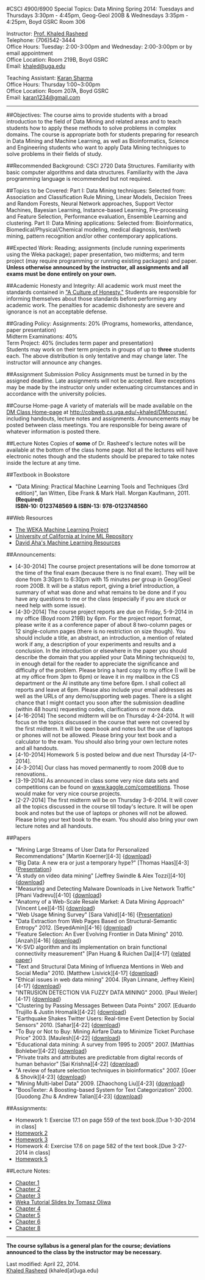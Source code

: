 #CSCI 4900/6900 Special Topics: Data Mining
Spring 2014: Tuesdays and Thursdays 3:30pm - 4:45pm, Geog-Geol 200B & Wednesdays 3:35pm - 4:25pm, Boyd GSRC Room 306

Instructor: [Prof. Khaled Rasheed](http://www.cs.uga.edu/~khaled/)  
Telephone: (706)542-3444  
Office Hours: Tuesday: 2:00-3:00pm and Wednesday: 2:00-3:00pm or by email appointment  
Office Location: Room 219B, Boyd GSRC  
Email: khaled@uga.edu

Teaching Assistant: [Karan Sharma](http://cobweb.cs.uga.edu/~sharma/)  
Office Hours: Thursday 1:00~3:00pm  
Office Location: Room 207A, Boyd GSRC  
Email: karan1234@gmail.com

---

##Objectives:
The course aims to provide students with a broad introduction to the field of Data Mining and related areas and to teach students how to apply these methods to solve problems in complex domains. The course is appropriate both for students preparing for research in Data Mining and Machine Learning, as well as Bioinformatics, Science and Engineering students who want to apply Data Mining techniques to solve problems in their fields of study.

##Recommended Background:
CSCI 2720 Data Structures. Familiarity with basic computer algorithms and data structures. Familiarity with the Java programming language is recommended but not required.

##Topics to be Covered:
Part I: Data Mining techniques: Selected from: Association and Classification Rule Mining, Linear Models, Decision Trees and Random Forests, Neural Network approaches, Support Vector Machines, Bayesian Learning, Instance-based Learning, Pre-processing and Feature Selection, Performance evaluation, Ensemble Learning and clustering.
Part II: Data Mining applications: Selected from: Bioinformatics, Biomedical/Physical/Chemical modeling, medical diagnosis, text/web mining, pattern recognition and/or other contemporary applications.

##Expected Work:
Reading; assignments (include running experiments using the Weka package); paper presentation, two midterms; and term project (may require programming or running existing packages) and paper. **Unless otherwise announced by the instructor, all assignments and all exams must be done entirely on your own.**

##Academic Honesty and Integrity:
All academic work must meet the standards contained in ["A Culture of Honesty."](http://www.uga.edu/honesty/ahpd/culture_honesty.htm) Students are responsible for informing themselves about those standards before performing any academic work. The penalties for academic dishonesty are severe and ignorance is not an acceptable defense.

##Grading Policy:
Assignments: 20% (Programs, homeworks, attendance, paper presentation)  
Midterm Examinations: 40%  
Term Project: 40% (includes term paper and presentation)  
Students may work on their term projects in groups of up to **three** students each. The above distribution is only tentative and may change later. The instructor will announce any changes. 

##Assignment Submission Policy
Assignments must be turned in by the assigned deadline. Late assignments will not be accepted. Rare exceptions may be made by the instructor only under extenuating circumstances and in accordance with the university policies.

##Course Home-page
A variety of materials will be made available on the [DM Class Home-page](http://cobweb.cs.uga.edu/~khaled/DMcourse/) at http://cobweb.cs.uga.edu/~khaled/DMcourse/, including handouts, lecture notes and assignments. Announcements may be posted between class meetings. You are responsible for being aware of whatever information is posted there. 

##Lecture Notes
Copies of **some** of Dr. Rasheed's lecture notes will be available at the bottom of the class home page. Not all the lectures will have electronic notes though and the students should be prepared to take notes inside the lecture at any time.

##Textbook in Bookstore
* "Data Mining: Practical Machine Learning Tools and Techniques (3rd edition)", Ian Witten, Eibe Frank & Mark Hall. Morgan Kaufmann, 2011. **(Required)<br>ISBN-10: 0123748569 & ISBN-13: 978-0123748560**

##Web Resources
* [The WEKA Machine Learning Project](http://www.cs.waikato.ac.nz/~ml)
* [University of California at Irvine ML Repository](http://archive.ics.uci.edu/ml/)
* [David Aha's Machine Learning Resources](http://home.earthlink.net/~dwaha/research/machine-learning.html)

##Announcements:
* [4-30-2014] The course project presentations will be done tomorrow at the time of the final exam (because there is no final exam). They will be done from 3:30pm to 6:30pm with 15 minutes per group in Geog/Geol room 200B. It will be a status report, giving a brief introduction, a summary of what was done and what remains to be done and if you have any questions to me or the class (especially if you are stuck or need help with some issue).
* [4-30-2014] The course project reports are due on Friday, 5-9-2014 in my office (Boyd room 219B) by 6pm. For the project report format, please write it as a conference paper of about 8 two-column pages or 12 single-column pages (there is no restriction on size though). You should include a title, an abstract, an introduction, a mention of related work if any, a description of your experiments and results and a conclusion. In the introduction or elsewhere in the paper you should describe the domain that you applied your Data Mining technique(s) to, in enough detail for the reader to appreciate the significance and difficulty of the problem. Please bring a hard copy to my office (I will be at my office from 3pm to 6pm) or leave it in my mailbox in the CS department or the AI institute any time before 6pm. I shall collect all reports and leave at 6pm. Please also include your email addresses as well as the URLs of any demo/supporting web pages. There is a slight chance that I might contact you soon after the submission deadline (within 48 hours) requesting codes, clarifications or more data.
* [4-16-2014] The second midterm will be on Thursday 4-24-2014. It will focus on the topics discussed in the course that were not covered by the first midterm. It will be open book and notes but the use of laptops or phones will not be allowed. Please bring your text book and a calculator to the exam. You should also bring your own lecture notes and all handouts.
* [4-10-2014] Homework 5 is posted below and due next Thursday [4-17-2014].
* [4-3-2014] Our class has moved permanently to room 200B due to renovations..
* [3-19-2014] As announced in class some very nice data sets and competitions can be found on www.kaggle.com/competitions. Those would make for very nice course projects.
* [2-27-2014] The first midterm will be on Thursday 3-6-2014. It will cover all the topics discussed in the course till today's lecture. It will be open book and notes but the use of laptops or phones will not be allowed. Please bring your text book to the exam. You should also bring your own lecture notes and all handouts. 

##Papers
* "Mining Large Streams of User Data for Personalized Recommendations" [Martin Koerner][4-3] {[download](http://li231-127.members.linode.com/sites/default/files/issues/14-2-2012-12/V14-02-05-Amatriain.pdf)}
* "Big Data: A new era or just a temporary hype?" [Thomas Haas][4-3] {[Presentation](http://cobweb.cs.uga.edu/~khaled/DMcourse/ThomasHaas_BigData_Presentationslides.pptx)}
* "A study on video data mining" [Jeffrey Swindle & Alex Tozzi][4-10] {[download](http://link.springer.com/article/10.1007%2Fs13735-012-0016-2)}
* "Measuring and Detecting Malware Downloads in Live Network Traffic" [Phani Vadrevu][4-10] {[download](http://roberto.perdisci.com/publications/publication-files/amico.pdf)}
* "Anatomy of a Web-Scale Resale Market: A Data Mining Approach" [Vincent Lee][4-15] {[download](http://www.cs.uic.edu/~yzhao/research/papers/pe012-zhao.pdf)}
* "Web Usage Mining Survey" [Sara Vahid][4-16] {[Presentation](http://cobweb.cs.uga.edu/~khaled/DMcourse/Web-Usage-Mining-Review.pptx)}
* "Data Extraction from Web Pages Based on Structural-Semantic Entropy" 2012. [SeyedAmin][4-16] {[download](http://www2012.org/proceedings/companion/p93.pdf)}
* "Feature Selection: An Ever Evolving Frontier in Data Mining" 2010. [Anzah][4-16] {[download](http://jmlr.org/proceedings/papers/v10/liu10b/liu10b)}
* "K-SVD algorithm and its implementation on brain functional connectivity measurement" [Pan Huang & Ruichen Dai][4-17] {[related paper](http://intranet.daiict.ac.in/~ajit_r/IT530/KSVD_IEEETSP.pdf)}
* "Text and Structural Data Mining of Influenza Mentions in Web and Social Media" 2010. [Matthew Lisivick][4-17] {[download](http://www.mdpi.com/1660-4601/7/2/596/pdf)}
* "Ethical issues in web data mining" 2004. [Ryan Linnane, Jeffrey Klein][4-17] {[download](http://alexandria.tue.nl/repository/freearticles/612259)}
* "INTRUSION DETECTION VIA FUZZY DATA MINING" 2000. [Paul Weiler][4-17] {[download](http://www.cse.msstate.edu/~bridges/papers/canada-00.pdf)}
* "Clustering by Passing Messages Between Data Points" 2007. [Eduardo Trujillo & Justin Hromalik][4-22] {[download](http://www.psi.toronto.edu/affinitypropagation/FreyDueckScience07.pdf)}
* "Earthquake Shakes Twitter Users: Real-time Event Detection by Social Sensors" 2010. [Sahar][4-22] {[download](http://csce.uark.edu/~tingxiny/courses/5013spring13/readingList/www2010.pdf)}
* "To Buy or Not to Buy: Mining Airfare Data to Minimize Ticket Purchase Price" 2003. [Maulesh][4-22] {[download](http://knight.cis.temple.edu/~yates/papers/hamlet-kdd03.pdf)}
* "Educational data mining: A survey from 1995 to 2005" 2007. [Matthias Bohleber][4-22] {[download](http://citeseerx.ist.psu.edu/viewdoc/download?doi=10.1.1.103.702&rep=rep1&type=pdf)}
* "Private traits and attributes are predictable from digital records of human behavior" [Sai Krishna][4-22] {[download](http://www.pnas.org/content/110/15/5802.full.pdf+html?with-ds=yes)}
* "A review of feature selection techniques in bioinformatics" 2007. [Goer & Shovik][4-23] {[download](http://bioinformatics.oxfordjournals.org/content/23/19/2507.full.pdf)}
* "Mining Multi-label Data" 2009. [Zhaochong Liu][4-23] {[download](http://lkm.fri.uni-lj.si/xaigor/slo/pedagosko/dr-ui/tsoumakas09-dmkdh.pdf)}
* "BoosTexter: A Boosting-based System for Text Categorization" 2000. [Guodong Zhu & Andrew Talian][4-23] {[download](http://link.springer.com/article/10.1023/A:1007649029923)} 

##Assignments:
* Homework 1: Exercise 17.1 on page 559 of the text book.[Due 1-30-2014 in class]
* [Homework 2](http://cobweb.cs.uga.edu/~khaled/DMcourse/homework2.pdf)
* [Homework 3](http://cobweb.cs.uga.edu/~khaled/DMcourse/homework3.pdf)
* Homework 4: Exercise 17.6 on page 582 of the text book.[Due 3-27-2014 in class]
* [Homework 5](http://cobweb.cs.uga.edu/~khaled/DMcourse/homework5.pdf)

##Lecture Notes:
* [Chapter 1](http://cobweb.cs.uga.edu/~khaled/DMcourse/Chapter1.pptx)
* [Chapter 2](http://cobweb.cs.uga.edu/~khaled/DMcourse/Chapter2.pptx)
* [Chapter 3](http://cobweb.cs.uga.edu/~khaled/DMcourse/Chapter3.pptx)
* [Weka Tutorial Slides by Tomasz Oliwa](http://cobweb.cs.uga.edu/~khaled/DMcourse/weka2013slides.pdf)
* [Chapter 4](http://cobweb.cs.uga.edu/~khaled/DMcourse/Chapter4.pdf)
* [Chapter 5](http://cobweb.cs.uga.edu/~khaled/DMcourse/Chapter5.pdf)
* [Chapter 6](http://cobweb.cs.uga.edu/~khaled/DMcourse/Chapter6.pdf)
* [Chapter 8](http://cobweb.cs.uga.edu/~khaled/DMcourse/Chapter8.pdf)

---

**The course syllabus is a general plan for the course; deviations announced to the class by the instructor may be necessary.**

Last modified: April 22, 2014.  
[Khaled Rasheed](http://www.cs.uga.edu/~khaled) (khaled[at]uga.edu)
